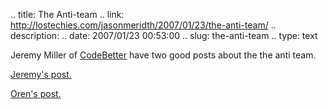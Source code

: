 .. title: The Anti-team
.. link: http://lostechies.com/jasonmeridth/2007/01/23/the-anti-team/
.. description: 
.. date: 2007/01/23 00:53:00
.. slug: the-anti-team
.. type: text


Jeremy Miller of [CodeBetter](http://www.ayende.com) have two good posts about the the anti team.

[Jeremy's post.](http://codebetter.com/blogs/jeremy.miller/archive/2007/01/21/The-Anti-Team.aspx)

[Oren's post.](/controlpanel/blogs/posteditor.aspx/http%3a//www.ayende.com/Blog/CommentView%2cguid%2cB4968C2F-8B5E-4D12-A1E2-0BFC835A0971.aspx%2390367320-1a15-4aaa-864e-451f4ae01c4d)
